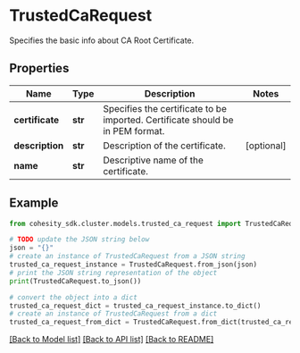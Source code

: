 # TrustedCaRequest

Specifies the basic info about CA Root Certificate.

## Properties

Name | Type | Description | Notes
------------ | ------------- | ------------- | -------------
**certificate** | **str** | Specifies the certificate to be imported. Certificate should be in PEM format. | 
**description** | **str** | Description of the certificate. | [optional] 
**name** | **str** | Descriptive name of the certificate. | 

## Example

```python
from cohesity_sdk.cluster.models.trusted_ca_request import TrustedCaRequest

# TODO update the JSON string below
json = "{}"
# create an instance of TrustedCaRequest from a JSON string
trusted_ca_request_instance = TrustedCaRequest.from_json(json)
# print the JSON string representation of the object
print(TrustedCaRequest.to_json())

# convert the object into a dict
trusted_ca_request_dict = trusted_ca_request_instance.to_dict()
# create an instance of TrustedCaRequest from a dict
trusted_ca_request_from_dict = TrustedCaRequest.from_dict(trusted_ca_request_dict)
```
[[Back to Model list]](../README.md#documentation-for-models) [[Back to API list]](../README.md#documentation-for-api-endpoints) [[Back to README]](../README.md)


